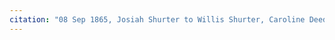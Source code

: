 ```yaml
---
citation: "08 Sep 1865, Josiah Shurter to Willis Shurter, Caroline Deeds Book 1, p433, Tompkins County Clerk, Ithaca NY."
---
```



